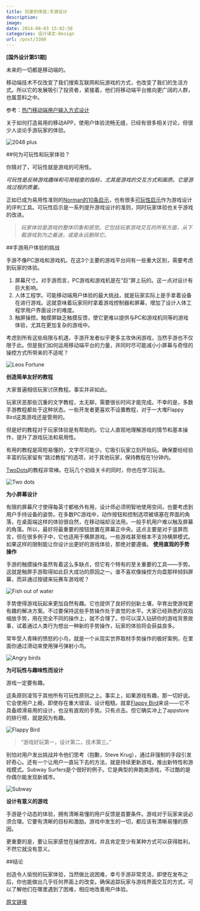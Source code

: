 ```yaml
---
title: 玩家的体验:手游设计
description: 
image: 
date: 2014-08-03 15:02:58
categories: 设计译文-Design
url: /post/3380
---
```


**[国外设计第51期]**

未来的一切都是移动端的。

移动端技术不仅改变了我们搜索互联网和玩游戏的方式，也改变了我们的生活方式。所以它的发展吸引了投资者，紧接着，他们将移动端平台推向更广阔的人群，也属意料之中。

参考：[热门移动端用户输入方式设计](http://designmodo.com/user-input-patterns-mobile/)

关于如何打造易用的移动APP，使用户体验流畅无缝，已经有很多相关讨论，但很少人谈论手游玩家的体验。

![2048 plus](http://designmodo.com/wp-content/uploads/2014/07/2048-plus.png)

##何为可玩性和玩家体验？

你猜对了，可玩性就是游戏的可用性。

*可玩性是反映游戏趣味和可用程度的指标，尤其是游戏的交互方式和画质。它是游戏过程的质量。*

正如已成为易用性准则的[Norman的10条启示](http://www.nngroup.com/articles/ten-usability-heuristics/)，也有很多[可玩性启示](http://userbehavioristics.com/downloads/usingheuristics.pdf)作为游戏设计的评判工具。可玩性启示是一系列提升游戏设计的准则，同时玩家体验也关乎游戏的改进。

> *玩家体验是游戏的整体印象和感觉。它包括玩家游戏交互的所有方面，从下载游戏到为之着迷，或是永远删除它。*

##手游用户体验的挑战

手游不像PC游戏和游戏机。在这3个主要的游戏平台间有一些重大区别，需要考虑到玩家的体验。

1. 屏幕尺寸。对手游而言，PC游戏和游戏机是在“巨”屏上玩的。这一点对设计有巨大影响。
2. 人体工程学。可能移动端用户体验的最大挑战，就是玩家实际上是手拿着设备在进行游戏。这就意味着玩家同时拿着游戏控制器和屏幕，增加了设计人体工程学用户界面设计的难度。
3. 触屏操控。触摸屏缺乏触摸反馈，使它更难以提供与PC和游戏机同等的游戏体验，尤其在更加复杂的游戏中。

考虑到所有这些局限与机遇，手游开发者似乎更多主攻休闲游戏，当然手游也不仅限于此。但是我们如何运用移动端平台的力量，并同时尽可能减小小屏幕与奇怪的操控方式所带来的不适呢？

![Leos Fortune](http://designmodo.com/wp-content/uploads/2014/07/Leos.jpg)

**创造简单友好的教程**

大家普遍相信玩家讨厌教程。事实并非如此。

玩家厌恶那些沉重的文字教程，太无聊，需要很长时间才能完成。不幸的是，多数手游教程都处于这种状态。一些开发者更喜欢不设置教程，对于一大堆Flappy Bird这类游戏还是管用的。

但是好的教程对于玩家体验是有帮助的。它让人直观地理解游戏的情节和基本操作，提升了游戏玩法和易用性。

有用的教程是简短易懂的，文字尽可能少。它吸引玩家立刻开始玩。确保要给经验丰富的玩家留有“跳过教程”的选项，对于其他玩家，保持教程在1分钟内。

[TwoDots](http://weplaydots.com/twodots/)的教程非常棒。在玩几个初级关卡的同时，你也在学习玩法。

![Two dots](http://designmodo.com/wp-content/uploads/2014/07/twodots.png)

**为小屏幕设计**

有限的屏幕尺寸使得每英寸都格外有用，设计师必须明智地使用空间，也要考虑到用户手持设备的姿势。在多数PC游戏中，动作按钮和控制选项被填塞在界面的角落，在桌面端这样的体验很自然，在移动端却没法用。一般手机用户难以触及屏幕的角落。所以，最好将最重要的按钮放置在屏幕正中央。这点主要是对于竖屏而言，但在很多例子中，它也适用于横屏游戏。一些游戏甚至根本不支持横屏模式。如果这样的限制能让你设计出更好的游戏体验，那绝对要遵循。
**使用直观的手势操作**

手游的触摸操作虽然有着这么多缺点，但它有个特有的至关重要的工具——手势。这就是触屏手游取得如此巨大成功的原因之一。谁不喜欢像操控方向盘那样倾斜屏幕，而非通过按键来玩赛车游戏呢？

![Fish out of water](http://designmodo.com/wp-content/uploads/2014/07/fishoutofwater.png)

手势使得游戏玩起来更加自然有趣。它也提供了良好的创新土壤，孕育出使游戏更有趣的解决方案。不过要保持这些手势操作处于直觉的水平。大家已经熟悉的双指缩放手势，用在完全不同的操作上，就不合理了。你可以深入钻研你的游戏背景故事，试着通过人类行为想出一种新的手势操作，玩家的体验将会获益良多。

常年受人青睐的愤怒的小鸟，就是一个从现实世界取材手势操作的极好案例，在里面你通过滑动来使用弹弓弹射小鸟。

![Angry birds](http://designmodo.com/wp-content/uploads/2014/07/angry-birds.png)

**为可玩性与趣味性而设计**

游戏一定要有趣。

这条原则凌驾于其他所有可玩性原则之上。事实上，如果游戏有趣，那一切好说。它会使用户上瘾，即使存在重大错误、设计粗糙。就拿[Flappy Bird](http://flappybird.io/)来说——它不具备顺滑易用的设计，也没有直观的手势。只有点击。但它确实冲上了appstore的排行榜，就是因为有趣。

![Flappy Bird](http://designmodo.com/wp-content/uploads/2014/07/flappy.png)

> “游戏好玩第一，设计第二，技术第三。”

别怕对用户发出挑战并令他们思考（抱歉，Steve Krug），通过非强制的手段引发好奇心。还有一个让用户一直玩下去的方法，就是持续更新游戏，推出新特性和游戏模式。Subway Surfers是个很好的例子。它是典型的奔跑类游戏，不过酷的是你偶尔能发现新城市。

![Subway](http://designmodo.com/wp-content/uploads/2014/07/subway.png)

**设计有意义的游戏**

手游是个动态的体验，拥有清晰易懂的用户反馈是首要条件。游戏对于玩家来说必须合理。它要有清晰的目标和激励。游戏中发生的一切，都应该有清晰易懂的原因。

更重要的是，要让玩家感觉在操控游戏，并且肯定至少有某种方式可以获得胜利，不然它就没有意义。

##结论

创造令人愉悦的玩家体验，当然做比说困难，幸亏手游非常灵活，即使在发布之后，你也能做出几乎任何界面上的改变。确保追踪玩家与游戏界面交互的方式，可以了解他们在哪里遇到了困难，相应地改善用户体验。

[原文链接](http://designmodo.com/mobile-games-ux/)